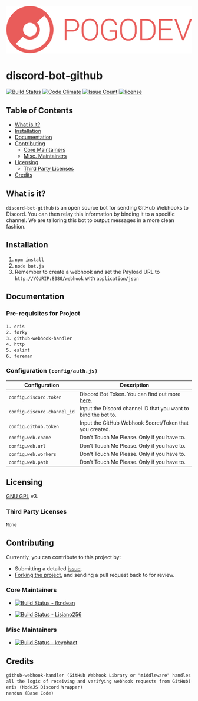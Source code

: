 [![POGODEV](https://github.com/pogodevorg/assets/blob/master/public/img/logo-github.png?raw=true)](https://pogodev.org)

# discord-bot-github
[![Build Status](https://travis-ci.org/pogodevorg/discord-bot-github.svg?branch=master)](https://travis-ci.org/pogodevorg/discord-bot-github) [![Code Climate](https://codeclimate.com/github/pogodevorg/discord-bot-github/badges/gpa.svg)](https://codeclimate.com/github/pogodevorg/discord-bot-github) [![Issue Count](https://codeclimate.com/github/pogodevorg/discord-bot-github/badges/issue_count.svg)](https://codeclimate.com/github/pogodevorg/discord-bot-github) [![license](https://img.shields.io/github/license/pogodevorg/discord-bot-github.svg?maxAge=2592000?style=flat-square)](https://github.com/pogodevorg/discord-bot-github/blob/master/LICENSE.md)

## Table of Contents

* [What is it?](#what-is-it)
* [Installation](#installation)
* [Documentation](#documentation)
* [Contributing](#contributing)
  * [Core Maintainers](#core-maintainers)
  * [Misc. Maintainers](#misc-maintainers)
* [Licensing](#licensing)
  * [Third Party Licenses](#third-party-licenses)
* [Credits](#credits)

## What is it?
`discord-bot-github` is an open source bot for sending GitHub Webhooks to Discord.
You can then relay this information by binding it to a specific channel. We are tailoring this bot to output messages in a more clean fashion.

## Installation
1. `npm install`
2. `node bot.js`
3. Remember to create a webhook and set the Payload URL to `http://YOURIP:8080/webhook` with `application/json`

## Documentation
### Pre-requisites for Project
	1. eris
	2. forky
	3. github-webhook-handler
	4. http
	5. eslint
	6. foreman
### Configuration `(config/auth.js)`
Configuration | Description
----------------|--------------
`config.discord.token` | Discord Bot Token. You can find out more [here](https://discordapp.com/developers/docs/topics/oauth2#bots).
`config.discord.channel_id` | Input the Discord channel ID that you want to bind the bot to.
`config.github.token` | Input the GitHub Webhook Secret/Token that you created.
`config.web.cname` | Don't Touch Me Please. Only if you have to.
`config.web.url` | Don't Touch Me Please. Only if you have to.
`config.web.workers` | Don't Touch Me Please. Only if you have to.
`config.web.path` | Don't Touch Me Please. Only if you have to.

## Licensing
[GNU GPL](https://github.com/pogodevorg/discord-bot-github/blob/master/LICENSE) v3.

### Third Party Licenses
    None

## Contributing
Currently, you can contribute to this project by:
* Submitting a detailed [issue](https://github.com/pogodevorg/discord-bot-github/issues/new).
* [Forking the project](https://github.com/pogodevorg/discord-bot-github/fork), and sending a pull request back to for review.

### Core Maintainers

* [![Build Status](https://github.com/fkndean.png?size=36) - fkndean](https://github.com/fkndean)

* [![Build Status](https://github.com/Lisiano256.png?size=36) - Lisiano256](https://github.com/Lisiano256)

### Misc Maintainers

* [![Build Status](https://github.com/keyphact.png?size=36) - keyphact](https://github.com/keyphact)

## Credits
    github-webhook-handler (GitHub Webhook Library or "middleware" handles all the logic of receiving and verifying webhook requests from GitHub)
	eris (NodeJS Discord Wrapper)
	nandun (Base Code)
